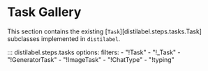 # Task Gallery

This section contains the existing [`Task`][distilabel.steps.tasks.Task] subclasses implemented in `distilabel`.

::: distilabel.steps.tasks
    options:
        filters:
        - "!Task"
        - "!_Task"
        - "!GeneratorTask"
        - "!ImageTask"
        - "!ChatType"
        - "!typing"